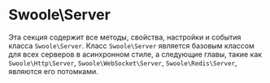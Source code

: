 # Swoole\Server

Эта секция содержит все методы, свойства, настройки и события класса `Swoole\Server`. Класс `Swoole\Server` является базовым классом для всех серверов в асинхронном стиле, а следующие главы, такие как `Swoole\Http\Server`, `Swoole\WebSocket\Server`, `Swoole\Redis\Server`, являются его потомками.
